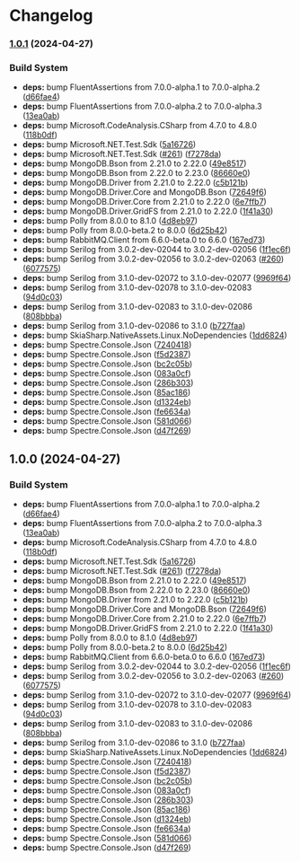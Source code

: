 # Changelog

### [1.0.1](https://github.com/joesdu/EasilyNET/compare/v1.0.0...v1.0.1) (2024-04-27)


### Build System

* **deps:** bump FluentAssertions from 7.0.0-alpha.1 to 7.0.0-alpha.2 ([d66fae4](https://github.com/joesdu/EasilyNET/commit/d66fae455e4d5c1062f0ac8ba430089155b570f3))
* **deps:** bump FluentAssertions from 7.0.0-alpha.2 to 7.0.0-alpha.3 ([13ea0ab](https://github.com/joesdu/EasilyNET/commit/13ea0ab0357a1869d840bea4466ec0e7948c3e3f))
* **deps:** bump Microsoft.CodeAnalysis.CSharp from 4.7.0 to 4.8.0 ([118b0df](https://github.com/joesdu/EasilyNET/commit/118b0df0db0de0ccb056b17683602865b101b928))
* **deps:** bump Microsoft.NET.Test.Sdk ([5a16726](https://github.com/joesdu/EasilyNET/commit/5a16726d3ed39a2c9b611e3b44705b10cf76cca1))
* **deps:** bump Microsoft.NET.Test.Sdk ([#261](https://github.com/joesdu/EasilyNET/issues/261)) ([f7278da](https://github.com/joesdu/EasilyNET/commit/f7278da7384f6c544bc6b1a41f0e794f09f78683))
* **deps:** bump MongoDB.Bson from 2.21.0 to 2.22.0 ([49e8517](https://github.com/joesdu/EasilyNET/commit/49e8517043bd122eb037c2e9dc48e9baed209603))
* **deps:** bump MongoDB.Bson from 2.22.0 to 2.23.0 ([86660e0](https://github.com/joesdu/EasilyNET/commit/86660e0e99e119a58792fe53affdd3c0187a7090))
* **deps:** bump MongoDB.Driver from 2.21.0 to 2.22.0 ([c5b121b](https://github.com/joesdu/EasilyNET/commit/c5b121bde5df2dc969d4505b10c43b22152a3b3e))
* **deps:** bump MongoDB.Driver.Core and MongoDB.Bson ([72649f6](https://github.com/joesdu/EasilyNET/commit/72649f69eb68da51d3b02051acdfff3e8970e76e))
* **deps:** bump MongoDB.Driver.Core from 2.21.0 to 2.22.0 ([6e7ffb7](https://github.com/joesdu/EasilyNET/commit/6e7ffb764743b0623b2f927121728dd485640510))
* **deps:** bump MongoDB.Driver.GridFS from 2.21.0 to 2.22.0 ([1f41a30](https://github.com/joesdu/EasilyNET/commit/1f41a30daecf5783bd56f214094aacabbe155a78))
* **deps:** bump Polly from 8.0.0 to 8.1.0 ([4d8eb97](https://github.com/joesdu/EasilyNET/commit/4d8eb97e37efa077b333e0835fb0a946844af7e9))
* **deps:** bump Polly from 8.0.0-beta.2 to 8.0.0 ([6d25b42](https://github.com/joesdu/EasilyNET/commit/6d25b42b2462a51dea2f83315bab7bac54b3f5d2))
* **deps:** bump RabbitMQ.Client from 6.6.0-beta.0 to 6.6.0 ([167ed73](https://github.com/joesdu/EasilyNET/commit/167ed73a1bc02d21a3e263f14d3880159bf3ce07))
* **deps:** bump Serilog from 3.0.2-dev-02044 to 3.0.2-dev-02056 ([1f1ec6f](https://github.com/joesdu/EasilyNET/commit/1f1ec6f471f6982d3b5a84d85b5ac07b39640a43))
* **deps:** bump Serilog from 3.0.2-dev-02056 to 3.0.2-dev-02063 ([#260](https://github.com/joesdu/EasilyNET/issues/260)) ([6077575](https://github.com/joesdu/EasilyNET/commit/607757515cb51f362b74d8cc57790b2242a7365d))
* **deps:** bump Serilog from 3.1.0-dev-02072 to 3.1.0-dev-02077 ([9969f64](https://github.com/joesdu/EasilyNET/commit/9969f64b9f998b482663399e8cb3cbd3077ab1bd))
* **deps:** bump Serilog from 3.1.0-dev-02078 to 3.1.0-dev-02083 ([94d0c03](https://github.com/joesdu/EasilyNET/commit/94d0c030e5531f78cfaefb3cb1ca89e54d59cfca))
* **deps:** bump Serilog from 3.1.0-dev-02083 to 3.1.0-dev-02086 ([808bbba](https://github.com/joesdu/EasilyNET/commit/808bbba69f0821c13c6ec32cdf02aba28484b1cf))
* **deps:** bump Serilog from 3.1.0-dev-02086 to 3.1.0 ([b727faa](https://github.com/joesdu/EasilyNET/commit/b727faaf720c7886b90e34945de266dab2b6884f))
* **deps:** bump SkiaSharp.NativeAssets.Linux.NoDependencies ([1dd6824](https://github.com/joesdu/EasilyNET/commit/1dd6824b89a0f89ace849295209b9ff673cd1237))
* **deps:** bump Spectre.Console.Json ([7240418](https://github.com/joesdu/EasilyNET/commit/724041872db5c0767ef4dde0bbbb066edc411cac))
* **deps:** bump Spectre.Console.Json ([f5d2387](https://github.com/joesdu/EasilyNET/commit/f5d2387b1222a1587e5054b5395ffd97321f387d))
* **deps:** bump Spectre.Console.Json ([bc2c05b](https://github.com/joesdu/EasilyNET/commit/bc2c05b0b9e63f95d865e6d6a714db323d27af4f))
* **deps:** bump Spectre.Console.Json ([083a0cf](https://github.com/joesdu/EasilyNET/commit/083a0cf0b97287971088033268caf04fc4667ee3))
* **deps:** bump Spectre.Console.Json ([286b303](https://github.com/joesdu/EasilyNET/commit/286b3033ba187c2bcc98c22af2aa804e1c008b3f))
* **deps:** bump Spectre.Console.Json ([85ac186](https://github.com/joesdu/EasilyNET/commit/85ac1866963cf93fdc22418a5afaaa52c47b8ced))
* **deps:** bump Spectre.Console.Json ([d1324eb](https://github.com/joesdu/EasilyNET/commit/d1324eb058456bbbf7d1d46445c995597fe948da))
* **deps:** bump Spectre.Console.Json ([fe6634a](https://github.com/joesdu/EasilyNET/commit/fe6634af53f0faa7206546b2142c21c0dfac4a0a))
* **deps:** bump Spectre.Console.Json ([581d066](https://github.com/joesdu/EasilyNET/commit/581d066b8e6aded4ce6bc4529e15368e4756cdbf))
* **deps:** bump Spectre.Console.Json ([d47f269](https://github.com/joesdu/EasilyNET/commit/d47f26962311609567573127b9c7d0d16c26e992))

## 1.0.0 (2024-04-27)


### Build System

* **deps:** bump FluentAssertions from 7.0.0-alpha.1 to 7.0.0-alpha.2 ([d66fae4](https://github.com/joesdu/EasilyNET/commit/d66fae455e4d5c1062f0ac8ba430089155b570f3))
* **deps:** bump FluentAssertions from 7.0.0-alpha.2 to 7.0.0-alpha.3 ([13ea0ab](https://github.com/joesdu/EasilyNET/commit/13ea0ab0357a1869d840bea4466ec0e7948c3e3f))
* **deps:** bump Microsoft.CodeAnalysis.CSharp from 4.7.0 to 4.8.0 ([118b0df](https://github.com/joesdu/EasilyNET/commit/118b0df0db0de0ccb056b17683602865b101b928))
* **deps:** bump Microsoft.NET.Test.Sdk ([5a16726](https://github.com/joesdu/EasilyNET/commit/5a16726d3ed39a2c9b611e3b44705b10cf76cca1))
* **deps:** bump Microsoft.NET.Test.Sdk ([#261](https://github.com/joesdu/EasilyNET/issues/261)) ([f7278da](https://github.com/joesdu/EasilyNET/commit/f7278da7384f6c544bc6b1a41f0e794f09f78683))
* **deps:** bump MongoDB.Bson from 2.21.0 to 2.22.0 ([49e8517](https://github.com/joesdu/EasilyNET/commit/49e8517043bd122eb037c2e9dc48e9baed209603))
* **deps:** bump MongoDB.Bson from 2.22.0 to 2.23.0 ([86660e0](https://github.com/joesdu/EasilyNET/commit/86660e0e99e119a58792fe53affdd3c0187a7090))
* **deps:** bump MongoDB.Driver from 2.21.0 to 2.22.0 ([c5b121b](https://github.com/joesdu/EasilyNET/commit/c5b121bde5df2dc969d4505b10c43b22152a3b3e))
* **deps:** bump MongoDB.Driver.Core and MongoDB.Bson ([72649f6](https://github.com/joesdu/EasilyNET/commit/72649f69eb68da51d3b02051acdfff3e8970e76e))
* **deps:** bump MongoDB.Driver.Core from 2.21.0 to 2.22.0 ([6e7ffb7](https://github.com/joesdu/EasilyNET/commit/6e7ffb764743b0623b2f927121728dd485640510))
* **deps:** bump MongoDB.Driver.GridFS from 2.21.0 to 2.22.0 ([1f41a30](https://github.com/joesdu/EasilyNET/commit/1f41a30daecf5783bd56f214094aacabbe155a78))
* **deps:** bump Polly from 8.0.0 to 8.1.0 ([4d8eb97](https://github.com/joesdu/EasilyNET/commit/4d8eb97e37efa077b333e0835fb0a946844af7e9))
* **deps:** bump Polly from 8.0.0-beta.2 to 8.0.0 ([6d25b42](https://github.com/joesdu/EasilyNET/commit/6d25b42b2462a51dea2f83315bab7bac54b3f5d2))
* **deps:** bump RabbitMQ.Client from 6.6.0-beta.0 to 6.6.0 ([167ed73](https://github.com/joesdu/EasilyNET/commit/167ed73a1bc02d21a3e263f14d3880159bf3ce07))
* **deps:** bump Serilog from 3.0.2-dev-02044 to 3.0.2-dev-02056 ([1f1ec6f](https://github.com/joesdu/EasilyNET/commit/1f1ec6f471f6982d3b5a84d85b5ac07b39640a43))
* **deps:** bump Serilog from 3.0.2-dev-02056 to 3.0.2-dev-02063 ([#260](https://github.com/joesdu/EasilyNET/issues/260)) ([6077575](https://github.com/joesdu/EasilyNET/commit/607757515cb51f362b74d8cc57790b2242a7365d))
* **deps:** bump Serilog from 3.1.0-dev-02072 to 3.1.0-dev-02077 ([9969f64](https://github.com/joesdu/EasilyNET/commit/9969f64b9f998b482663399e8cb3cbd3077ab1bd))
* **deps:** bump Serilog from 3.1.0-dev-02078 to 3.1.0-dev-02083 ([94d0c03](https://github.com/joesdu/EasilyNET/commit/94d0c030e5531f78cfaefb3cb1ca89e54d59cfca))
* **deps:** bump Serilog from 3.1.0-dev-02083 to 3.1.0-dev-02086 ([808bbba](https://github.com/joesdu/EasilyNET/commit/808bbba69f0821c13c6ec32cdf02aba28484b1cf))
* **deps:** bump Serilog from 3.1.0-dev-02086 to 3.1.0 ([b727faa](https://github.com/joesdu/EasilyNET/commit/b727faaf720c7886b90e34945de266dab2b6884f))
* **deps:** bump SkiaSharp.NativeAssets.Linux.NoDependencies ([1dd6824](https://github.com/joesdu/EasilyNET/commit/1dd6824b89a0f89ace849295209b9ff673cd1237))
* **deps:** bump Spectre.Console.Json ([7240418](https://github.com/joesdu/EasilyNET/commit/724041872db5c0767ef4dde0bbbb066edc411cac))
* **deps:** bump Spectre.Console.Json ([f5d2387](https://github.com/joesdu/EasilyNET/commit/f5d2387b1222a1587e5054b5395ffd97321f387d))
* **deps:** bump Spectre.Console.Json ([bc2c05b](https://github.com/joesdu/EasilyNET/commit/bc2c05b0b9e63f95d865e6d6a714db323d27af4f))
* **deps:** bump Spectre.Console.Json ([083a0cf](https://github.com/joesdu/EasilyNET/commit/083a0cf0b97287971088033268caf04fc4667ee3))
* **deps:** bump Spectre.Console.Json ([286b303](https://github.com/joesdu/EasilyNET/commit/286b3033ba187c2bcc98c22af2aa804e1c008b3f))
* **deps:** bump Spectre.Console.Json ([85ac186](https://github.com/joesdu/EasilyNET/commit/85ac1866963cf93fdc22418a5afaaa52c47b8ced))
* **deps:** bump Spectre.Console.Json ([d1324eb](https://github.com/joesdu/EasilyNET/commit/d1324eb058456bbbf7d1d46445c995597fe948da))
* **deps:** bump Spectre.Console.Json ([fe6634a](https://github.com/joesdu/EasilyNET/commit/fe6634af53f0faa7206546b2142c21c0dfac4a0a))
* **deps:** bump Spectre.Console.Json ([581d066](https://github.com/joesdu/EasilyNET/commit/581d066b8e6aded4ce6bc4529e15368e4756cdbf))
* **deps:** bump Spectre.Console.Json ([d47f269](https://github.com/joesdu/EasilyNET/commit/d47f26962311609567573127b9c7d0d16c26e992))
